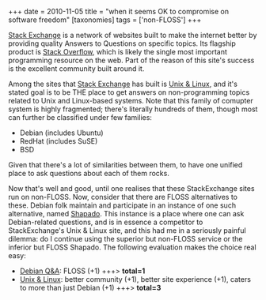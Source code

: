 +++
date = 2010-11-05
title = "when it seems OK to compromise on software freedom"
[taxonomies]
tags = ['non-FLOSS']
+++

[Stack Exchange] is a network of websites built to make the internet
better by providing quality Answers to Questions on specific topics. Its
flagship product is [Stack Overflow], which is likely the single most
important programming resource on the web. Part of the reason of this
site's success is the excellent community built around it.

Among the sites that [Stack Exchange] has built is [Unix & Linux], and
it's stated goal is to be THE place to get answers on non-programming
topics related to Unix and Linux-based systems. Note that this family of
comupter system is highly fragmented; there's literally hundreds of
them, though most can further be classified under few families:

-   Debian (includes Ubuntu)
-   RedHat (includes SuSE)
-   BSD

Given that there's a lot of similarities between them, to have one
unified place to ask questions about each of them rocks.

Now that's well and good, until one realises that these StackExchange
sites run on non-FLOSS. Now, consider that there are FLOSS alternatives
to these. Debian folk maintain and participate in an instance of one
such alternative, named [Shapado]. This instance is a place where one
can ask Debian-related questions, and is in essence a competitor to
StackExchange's Unix & Linux site, and this had me in a seriously
painful dilemma: do I continue using the superior but non-FLOSS service
or the inferior but FLOSS Shapado. The following evaluation makes the
choice real easy:

-   [Debian Q&A][]: FLOSS (+1) +++> **total=1**
-   [Unix & Linux][]: better community (+1), better site experience
    (+1), caters to more than just Debian (+1) +++> **total=3**

  [Stack Exchange]: http://stackexchange.com/sites
  [Stack Overflow]: http://stackoverflow.com/
  [Unix & Linux]: http://unix.stackexchange.com/
  [Shapado]: http://shapado.com/
  [Debian Q&A]: http://ask.debian.net/
